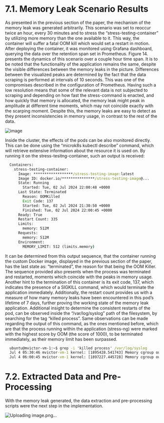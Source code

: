 # 7.1. Memory Leak Scenario Results

As presented in the previous section of the paper, the mechanism of the memory leak was generated arbitrarily. This scenario was set to reoccur twice an hour, every 30 minutes and to stress the “stress-testing-container” by utilizing more memory than the one available to it. This way, the container will suffer a fatal OOM kill which would set a restart in motion. After deploying the container, it was monitored using Grafana dashboard, querying the data over the retention span set in Prometheus. Figure 14. presents the dynamics of this scenario over a couple hour time span. It is to be noted that the functionality of the application remains the same, despite the visible differences between the memory leaks in the picture. Differences between the visualized peaks are determined by the fact that the data scraping is performed at intervals of 10 seconds. This was one of the compromises described in the configuration of Prometheus. Having such a low resolution means that some of the relevant data is not subjected to scraping and depending on how fast the stress-command is enacted, and how quickly that memory is allocated, the memory leak might peak in amplitude at different time moments, which may not coincide exactly with the scarping moment. Despite this, the memory leaks are easy to detect as they present inconsistencies in memory usage, in contrast to the rest of the data.

![image](https://github.com/user-attachments/assets/03dc9568-5c19-4a40-8a55-0fcb3338ec98)

Inside the cluster, the effects of the pods can be also monitored directly. This can be done using the “microk8s kubectl describe” command, which will retrieve extensive information about the resource it is used on. By running it on the stress-tesitng-container, such an output is received:

```bat
  Containers:
    stress-testing-container:
      Image: ******************/stress-testing-image:latest
      Image ID: docker.io/***************/stress-testing-image@...
      State: Running
        Started: Tue, 02 Jul 2024 22:00:48 +0000
      Last State: Terminated
        Reason: OOMKilled
        Exit Code: 137
        Started: Tue, 02 Jul 2024 21:30:50 +0000
        Finished: Tue, 02 Jul 2024 22:00:45 +0000
      Ready: True
      Restart Count: 335
      Limits:
        memory: 512M
      Requests:
        memory: 512M
      Environment:
        MEMORY_LIMIT: 512 (limits.memory)

```
It can be determined from this output sequence, that the container running the custom Docker image, displayed in the previous section of the paper, has the last state as: “terminated”, the reason for that being the OOM Killer. The sequence provided also presents when the process was terminated and restarted, moments which coincide with the peaks in memory usage. Another hint to the termination of this container is its exit code, 137, which indicates the presence of a SIGKILL command, which would terminate the application immediately. Additionally, the restart count provides us with a measure of how many memory leaks have been encountered in this pod’s lifetime of 7 days, further proving the working state of the memory leak application. Additional insight to determine the consistent restarts of the pod, can be observed inside the “/var/log/syslog” path of the filesystem, by searching for the tag “killed process”. Same observations can be made regarding the output of this command, as the ones mentioned before, which are that the process running within the application (stress-ng) were marked with the highest score by OOM (the score of 1000), to be terminated immediately, as their memory limit has been surpassed.

```bat
  ubuntu@mvictor-vm-1:~$ grep -i 'killed process' /var/log/syslog
  Jul 4 05:30:46 mvictor-vm-1 kernel: [1895428.541743] Memory cgroup out of memory: Killed process 867167 (stress-ng-vm) total-vm:542000kB, anon-rss:502236kB, file-rss:672kB, shmem-rss:48kB, UID:0 pgtables:1048kB oom_score_adj:1000
  Jul 4 06:00:45 mvictor-vm-1 kernel: [1897227.445728] Memory cgroup out of memory: Killed process 911701 (stress-ng-vm) total-vm:542000kB, anon-rss:502236kB, file-rss:652kB, shmem-rss:44kB, UID:0 pgtables:1048kB oom_score_adj:1000

```

# 7.2. Extracted Data and Pre-Processing

With the memory leak generated, the data extraction and pre-processing scripts were the next step in the implementation. 

![Uploading image.png…]()




